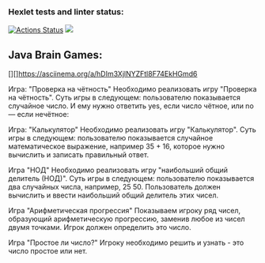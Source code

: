 ### Hexlet tests and linter status:
[![Actions Status](https://github.com/VIIIunknownVIII/java-project-61/actions/workflows/hexlet-check.yml/badge.svg)](https://github.com/VIIIunknownVIII/java-project-61/actions)
<a href="https://codeclimate.com/github/VIIIunknownVIII/java-project-61/maintainability"><img src="https://api.codeclimate.com/v1/badges/1a1e54aa36a24f9272ae/maintainability" /></a>

## Java Brain Games:
[][]https://asciinema.org/a/hDIm3XjlNYZFtl8F74EkHGmd6

Игра: "Проверка на чётность"
Необходимо реализовать игру "Проверка на чётность". Суть игры в следующем: пользователю показывается случайное число. И ему нужно ответить yes, если число чётное, или no — если нечётное:

Игра: "Калькулятор"
Необходимо реализовать игру "Калькулятор". Суть игры в следующем: пользователю показывается случайное математическое выражение, например 35 + 16, которое нужно вычислить и записать правильный ответ.

Игра "НОД"
Необходимо реализовать игру "наибольший общий делитель (НОД)". Суть игры в следующем: пользователю показывается два случайных числа, например, 25 50. Пользователь должен вычислить и ввести наибольший общий делитель этих чисел.

Игра "Арифметическая прогрессия"
Показываем игроку ряд чисел, образующий арифметическую прогрессию, заменив любое из чисел двумя точками. Игрок должен определить это число.

Игра "Простое ли число?"
Игроку необходимо решить и узнать - это число простое или нет.



